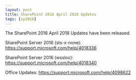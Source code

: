 ```yaml
---
layout: post
title: SharePoint 2016 April 2018 Updates
tags: [sp2016]
---
```


The SharePoint 2016 April 2018 Updates have been released.

SharePoint Server 2016 (sts-x-none): <https://support.microsoft.com/help/4018336>

SharePoint Server 2016 (wssloc): <https://support.microsoft.com/help/4018340>

Office Updates: <https://support.microsoft.com/help/4098622>